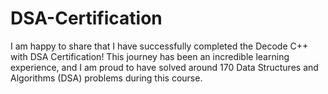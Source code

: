 # DSA-Certification
I am happy to share that I have successfully completed the Decode C++ with DSA Certification! This journey has been an incredible learning experience, and I am proud to have solved around 170 Data Structures and Algorithms (DSA) problems during this course.
